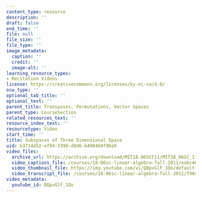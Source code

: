 ```yaml
---
content_type: resource
description: ''
draft: false
end_time: ''
file: null
file_size: ''
file_type: ''
image_metadata:
  caption: ''
  credit: ''
  image-alt: ''
learning_resource_types:
- Recitation Videos
license: https://creativecommons.org/licenses/by-nc-sa/4.0/
ocw_type: ''
optional_tab_title: ''
optional_text: ''
parent_title: Transposes, Permutations, Vector Spaces
parent_type: CourseSection
related_resources_text: ''
resource_index_text: ''
resourcetype: Video
start_time: ''
title: Subspaces of Three Dimensional Space
uid: b3714d52-ef94-3390-d8d6-b490460f96a9
video_files:
  archive_url: https://archive.org/download/MIT18.06SCF11/MIT18_06SC_110607_L2_300k.mp4
  video_captions_file: /courses/18-06sc-linear-algebra-fall-2011/eabc46e820c85402893bef35ca004ab0_QQpvGlF_1Qo.vtt
  video_thumbnail_file: https://img.youtube.com/vi/QQpvGlF_1Qo/default.jpg
  video_transcript_file: /courses/18-06sc-linear-algebra-fall-2011/f90dceb9a6b4958ec32157474a45eda5_QQpvGlF_1Qo.pdf
video_metadata:
  youtube_id: QQpvGlF_1Qo
---
```


